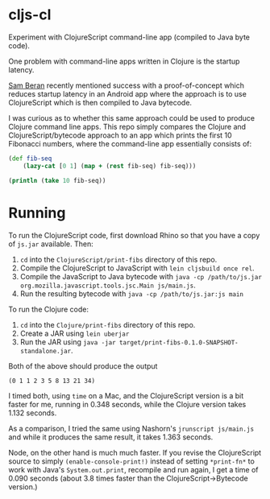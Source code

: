 cljs-cl
=======

Experiment with ClojureScript command-line app (compiled to Java byte code).

One problem with command-line apps written in Clojure is the startup latency. 

[Sam Beran](https://github.com/sberan) recently mentioned success with a proof-of-concept which reduces startup latency in an Android app where the approach is to use ClojureScript which is then compiled to Java bytecode.

I was curious as to whether this same approach could be used to produce Clojure command line apps. This repo simply compares the Clojure and ClojureScript/bytecode approach to an app which prints the first 10 Fibonacci numbers, where the command-line app essentially consists of:

```clojure
(def fib-seq
    (lazy-cat [0 1] (map + (rest fib-seq) fib-seq)))

(println (take 10 fib-seq))
```

Running
=======

To run the ClojureScript code, first download Rhino so that you have a copy of `js.jar` available. Then:

1. `cd` into the `ClojureScript/print-fibs` directory of this repo.
2. Compile the ClojureScript to JavaScript with `lein cljsbuild once rel`.
3. Compile the JavaScript to Java bytecode with `java -cp /path/to/js.jar org.mozilla.javascript.tools.jsc.Main js/main.js`.
4. Run the resulting bytecode with `java -cp /path/to/js.jar:js main`


To run the Clojure code:

1. `cd` into the `Clojure/print-fibs` directory of this repo.
2. Create a JAR using `lein uberjar` 
3. Run the JAR using `java -jar target/print-fibs-0.1.0-SNAPSHOT-standalone.jar`.

Both of the above should produce the output 
```
(0 1 1 2 3 5 8 13 21 34)
```

I timed both, using `time` on a Mac, and the ClojureScript version is a bit faster for me, running in 0.348 seconds, while the Clojure version takes 1.132 seconds.

As a comparison, I tried the same using Nashorn's `jrunscript js/main.js` and while it produces the same result, it takes 1.363 seconds.

Node, on the other hand is much much faster. If you revise the ClojureScript source to simply `(enable-console-print!)` instead of setting `*print-fn*` to work with Java's `System.out.print`, recompile and run again, I get a time of 0.090 seconds (about 3.8 times faster than the ClojureScript->Bytecode version.)
